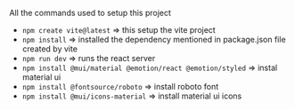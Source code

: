 All the commands used to setup this project
- `npm create vite@latest` => this setup the vite project
- `npm install` => installed the dependency mentioned in package.json file created by vite
- `npm run dev` => runs the react server
- `npm install @mui/material @emotion/react @emotion/styled` => instal material ui
- `npm install @fontsource/roboto` => install roboto font
- `npm install @mui/icons-material` => install material ui icons